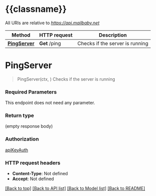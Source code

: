 # {{classname}}

All URIs are relative to *https://api.mailbaby.net*

Method | HTTP request | Description
------------- | ------------- | -------------
[**PingServer**](StatusApi.md#PingServer) | **Get** /ping | Checks if the server is running

# **PingServer**
> PingServer(ctx, )
Checks if the server is running

### Required Parameters
This endpoint does not need any parameter.

### Return type

 (empty response body)

### Authorization

[apiKeyAuth](../README.md#apiKeyAuth)

### HTTP request headers

 - **Content-Type**: Not defined
 - **Accept**: Not defined

[[Back to top]](#) [[Back to API list]](../README.md#documentation-for-api-endpoints) [[Back to Model list]](../README.md#documentation-for-models) [[Back to README]](../README.md)

